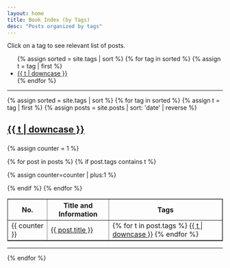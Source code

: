 ```yaml
---
layout: home
title: Book Index (by Tags)
desc: "Posts organized by tags"
---
```


Click on a tag to see relevant list of posts.

<ul class="tags">
{% assign sorted = site.tags | sort %}
{% for tag in sorted %}
  {% assign t = tag | first %}
  <li><a href="{{ site.baseurl }}/tag/#{{t | downcase | replace:" ","-" }}" class="newBtn">{{ t | downcase }}</a></li>
{% endfor %}
</ul>

---

{% assign sorted = site.tags | sort %}
{% for tag in sorted %}
  {% assign t = tag | first %}
  {% assign posts = site.posts  | sort: 'date' | reverse %}

<h2><a name="{{t | downcase | replace:" ","-" }}"></a><a class="internal" href="{{ site.baseurl }}/tag/#{{t | downcase | replace:" ","-" }}">{{ t | downcase }}</a></h2>

<table id="datatab3" summary="Table of readings" border="1">
<tr>
 <h3><b>
  <th>No.</th>
  <!--<th>Date-Read</th>-->
  <th>Title and Information</th>
  <th>Tags</th>
  </b>
  </h3>
</tr>

<!---<ul>
{% for post in posts %}
  {% if post.tags contains t %}
  <li>
    <a href="{{ site.baseurl }}{{ post.url }}">{{ post.title }}</a>
    <span class="date">- {{ post.date | date: "%B %-d, %Y"  }}</span>
  </li>
  {% endif %}
{% endfor %}
</ul> -->


{% assign counter = 1 %}

{% for post in posts %}
  {% if post.tags contains t %}

<tr>
<td>{{ counter }}</td>
<!--<td><span class="date"> {{ post.date | date: "%Y, %-b, %-d "  }}</span></td> -->
<td><a href="{{ site.baseurl }}{{ post.url }}">{{ post.title }} </a></td>
<td>
    {% for t in post.tags %}
    <a class="button2" href="{{ site.baseurl }}/tag/#{{t | downcase | replace:" ","-" }}">{{ t | downcase }}</a>
  {% endfor %}
</td>
</tr>

  {% assign counter=counter | plus:1 %}

  {% endif %}
{% endfor %}
</table>  

---

{% endfor %}
